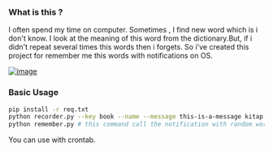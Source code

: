 ### What is this ?

I often spend my time on computer. Sometimes , I find new word which is i don't know. I look at the meaning of this word
from the dictionary.But, if i didn't repeat several times this words then i forgets. So i've created this project for remember me this words 
with notifications on OS.

[![image](https://i.hizliresim.com/Z54vvz.png)](https://hizliresim.com/Z54vvz)

### Basic Usage

```bash
pip install -r req.txt
python recorder.py --key book --name --message this-is-a-message kitap # this command will create notification which is you wants to remember
python remember.py # this command call the notification with random words which is created before by you
```

You can use with crontab.
